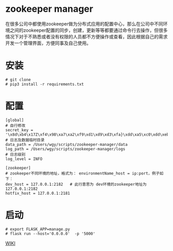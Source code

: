 # zookeeper manager

在很多公司中都使用zookeeper做为分布式应用的配置中心，那么在公司中不同环境之间的zookeeper配置的同步，创建，更新等等都要通过命令行去操作，但很多情况下对于不熟悉或者没有权限的人员都不方便操作或查看，因此根据自己的需求开发一个管理界面，方便同事及自己使用。

# 安装

```shell
# git clone 
# pip3 install -r requirements.txt
```

# 配置

```text
[global]
# 自行修改
secret_key = '\x8d\xb4\x17Z\xf4\x98\xa7\xa2\xf9\xd1\xd9\xd3\xfa}\xdd\xa5\xc0\xdd\xebC\xcc\x07\xe2\xbb'
# 日志及数据临时目录
data_path = /Users/wgy/scripts/zookeeper-manager/data
log_path = /Users/wgy/scripts/zookeeper-manager/logs
# 日志级别
log_level = INFO

[zookeeper]
# zookeeper不同环境的地址，格式为： environmentName_host = ip:port，例子如下：
dev_host = 127.0.0.1:2182   # 此行意思为 dev环境的zookeeper地址为  127.0.0.1:2182
hotfix_host = 127.0.0.1:2181
```

# 启动
```shell
# export FLASK_APP=manage.py 
# flask run --host='0.0.0.0'  -p '5000'
```

[WIKI](https://github.com/wgy-home/zookeeper-manager/wiki)
